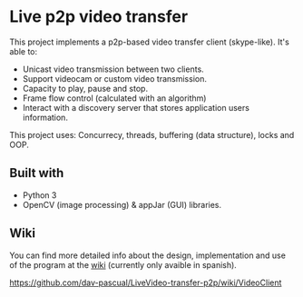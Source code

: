 # Live p2p video transfer

This project implements a p2p-based video transfer client (skype-like). It's able to:
- Unicast video transmission between two clients.
- Support videocam or custom video transmission.
- Capacity to play, pause and stop.
- Frame flow control (calculated with an algorithm)
- Interact with a discovery server that stores application users information.

This project uses: Concurrecy, threads, buffering (data structure), locks and OOP.

## Built with

- Python 3
- OpenCV (image processing) & appJar (GUI) libraries.

## Wiki
You can find more detailed info about the design, implementation and use of the program at the [wiki](https://github.com/dav-pascual/LiveVideo-transfer-p2p/wiki/VideoClient) (currently only avaible in spanish).

https://github.com/dav-pascual/LiveVideo-transfer-p2p/wiki/VideoClient
